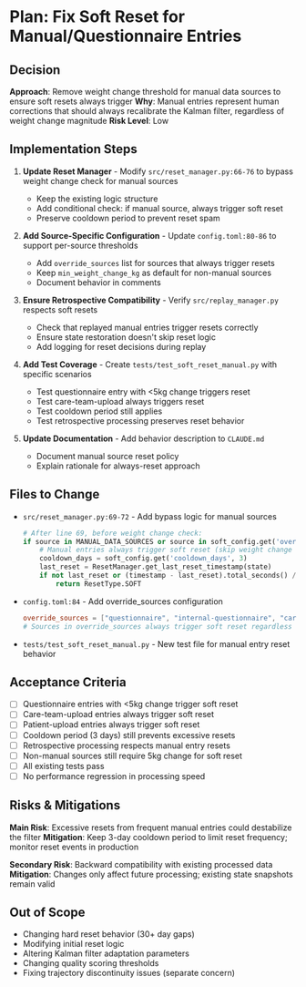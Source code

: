 # Plan: Fix Soft Reset for Manual/Questionnaire Entries

## Decision
**Approach**: Remove weight change threshold for manual data sources to ensure soft resets always trigger
**Why**: Manual entries represent human corrections that should always recalibrate the Kalman filter, regardless of weight change magnitude
**Risk Level**: Low

## Implementation Steps

1. **Update Reset Manager** - Modify `src/reset_manager.py:66-76` to bypass weight change check for manual sources
   - Keep the existing logic structure
   - Add conditional check: if manual source, always trigger soft reset
   - Preserve cooldown period to prevent reset spam

2. **Add Source-Specific Configuration** - Update `config.toml:80-86` to support per-source thresholds
   - Add `override_sources` list for sources that always trigger resets
   - Keep `min_weight_change_kg` as default for non-manual sources
   - Document behavior in comments

3. **Ensure Retrospective Compatibility** - Verify `src/replay_manager.py` respects soft resets
   - Check that replayed manual entries trigger resets correctly
   - Ensure state restoration doesn't skip reset logic
   - Add logging for reset decisions during replay

4. **Add Test Coverage** - Create `tests/test_soft_reset_manual.py` with specific scenarios
   - Test questionnaire entry with <5kg change triggers reset
   - Test care-team-upload always triggers reset
   - Test cooldown period still applies
   - Test retrospective processing preserves reset behavior

5. **Update Documentation** - Add behavior description to `CLAUDE.md`
   - Document manual source reset policy
   - Explain rationale for always-reset approach

## Files to Change

- `src/reset_manager.py:69-72` - Add bypass logic for manual sources
  ```python
  # After line 69, before weight change check:
  if source in MANUAL_DATA_SOURCES or source in soft_config.get('override_sources', []):
      # Manual entries always trigger soft reset (skip weight change check)
      cooldown_days = soft_config.get('cooldown_days', 3)
      last_reset = ResetManager.get_last_reset_timestamp(state)
      if not last_reset or (timestamp - last_reset).total_seconds() / 86400.0 > cooldown_days:
          return ResetType.SOFT
  ```

- `config.toml:84` - Add override_sources configuration
  ```toml
  override_sources = ["questionnaire", "internal-questionnaire", "care-team-upload", "patient-upload"]
  # Sources in override_sources always trigger soft reset regardless of weight change
  ```

- `tests/test_soft_reset_manual.py` - New test file for manual entry reset behavior

## Acceptance Criteria

- [ ] Questionnaire entries with <5kg change trigger soft reset
- [ ] Care-team-upload entries always trigger soft reset
- [ ] Patient-upload entries always trigger soft reset
- [ ] Cooldown period (3 days) still prevents excessive resets
- [ ] Retrospective processing respects manual entry resets
- [ ] Non-manual sources still require 5kg change for soft reset
- [ ] All existing tests pass
- [ ] No performance regression in processing speed

## Risks & Mitigations

**Main Risk**: Excessive resets from frequent manual entries could destabilize the filter
**Mitigation**: Keep 3-day cooldown period to limit reset frequency; monitor reset events in production

**Secondary Risk**: Backward compatibility with existing processed data
**Mitigation**: Changes only affect future processing; existing state snapshots remain valid

## Out of Scope

- Changing hard reset behavior (30+ day gaps)
- Modifying initial reset logic
- Altering Kalman filter adaptation parameters
- Changing quality scoring thresholds
- Fixing trajectory discontinuity issues (separate concern)